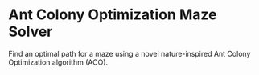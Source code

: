 # Ant Colony Optimization Maze Solver
Find an optimal path for a maze using a novel nature-inspired Ant Colony Optimization algorithm (ACO).
